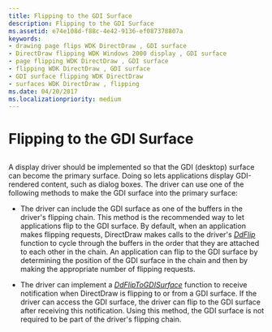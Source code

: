 ```yaml
---
title: Flipping to the GDI Surface
description: Flipping to the GDI Surface
ms.assetid: e74e108d-f88c-4e42-9136-ef087378807a
keywords:
- drawing page flips WDK DirectDraw , GDI surface
- DirectDraw flipping WDK Windows 2000 display , GDI surface
- page flipping WDK DirectDraw , GDI surface
- flipping WDK DirectDraw , GDI surface
- GDI surface flipping WDK DirectDraw
- surfaces WDK DirectDraw , flipping
ms.date: 04/20/2017
ms.localizationpriority: medium
---
```


# Flipping to the GDI Surface


## <span id="ddk_flipping_to_the_gdi_surface_gg"></span><span id="DDK_FLIPPING_TO_THE_GDI_SURFACE_GG"></span>


A display driver should be implemented so that the GDI (desktop) surface can become the primary surface. Doing so lets applications display GDI-rendered content, such as dialog boxes. The driver can use one of the following methods to make the GDI surface into the primary surface:

-   The driver can include the GDI surface as one of the buffers in the driver's flipping chain. This method is the recommended way to let applications flip to the GDI surface. By default, when an application makes flipping requests, DirectDraw makes calls to the driver's [*DdFlip*](https://msdn.microsoft.com/library/windows/hardware/ff549306) function to cycle through the buffers in the order that they are attached to each other in the chain. An application can flip to the GDI surface by determining the position of the GDI surface in the chain and then by making the appropriate number of flipping requests.

-   The driver can implement a [*DdFlipToGDISurface*](https://msdn.microsoft.com/library/windows/hardware/ff549335) function to receive notification when DirectDraw is flipping to or from a GDI surface. If the driver can access the GDI surface, the driver can flip to the GDI surface after receiving this notification. Using this method, the GDI surface is not required to be part of the driver's flipping chain.

 

 





